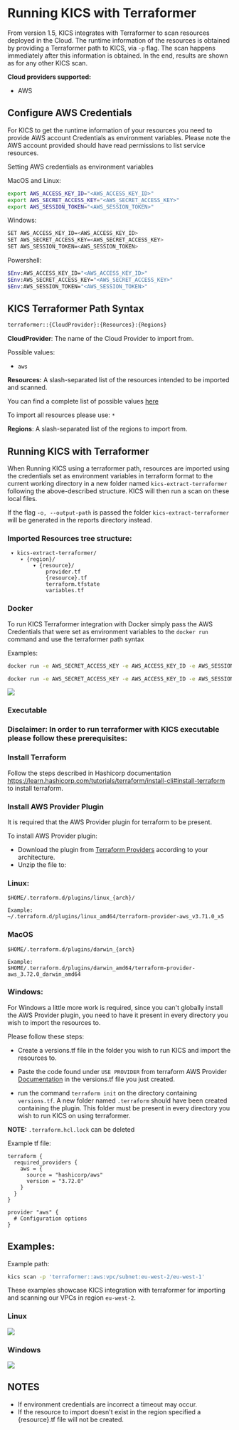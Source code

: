 # Running KICS with Terraformer

From version 1.5, KICS integrates with Terraformer to scan resources deployed in the Cloud. The runtime information of the resources is obtained by providing a Terraformer path to KICS, via `-p` flag. The scan happens immediately after this information is obtained. In the end, results are shown as for any other KICS scan.

**Cloud providers supported:**
- AWS

## Configure AWS Credentials

For KICS to get the runtime information of your resources you need to provide AWS account Credentials as environment variables. Please note the AWS account provided should have read permissions to list service resources.

Setting AWS credentials as environment variables

MacOS and Linux:
```sh
export AWS_ACCESS_KEY_ID="<AWS_ACCESS_KEY_ID>"
export AWS_SECRET_ACCESS_KEY="<AWS_SECRET_ACCESS_KEY>"
export AWS_SESSION_TOKEN="<AWS_SESSION_TOKEN>"
```

Windows:

```sh
SET AWS_ACCESS_KEY_ID=<AWS_ACCESS_KEY_ID>
SET AWS_SECRET_ACCESS_KEY=<AWS_SECRET_ACCESS_KEY>
SET AWS_SESSION_TOKEN=<AWS_SESSION_TOKEN>
```

Powershell:

```sh
$Env:AWS_ACCESS_KEY_ID="<AWS_ACCESS_KEY_ID>"
$Env:AWS_SECRET_ACCESS_KEY="<AWS_SECRET_ACCESS_KEY>"
$Env:AWS_SESSION_TOKEN="<AWS_SESSION_TOKEN>"
```



## KICS Terraformer Path Syntax

```sh
terraformer::{CloudProvider}:{Resources}:{Regions}
```

**CloudProvider**: The name of the Cloud Provider to import from.

Possible values:
- `aws`

**Resources:** A slash-separated list of the resources intended to be imported and scanned.

You can find a complete list of possible values [here](https://github.com/GoogleCloudPlatform/terraformer/blob/master/docs/aws.md#supported-services)

To import all resources please use: `*`

**Regions**: A slash-separated list of the regions to import from.

## Running KICS with Terraformer

When Running KICS using a terraformer path, resources are imported using the credentials set as environment variables in terraform format to the current working directory in a new folder named `kics-extract-terraformer` following the above-described structure.
KICS will then run a scan on these local files.

If the flag `-o, --output-path` is passed the folder `kics-extract-terraformer` will be generated in the reports directory instead.

### Imported Resources tree structure:

```
 ▾ kics-extract-terraformer/
    ▾ {region}/
        ▾ {resource}/
            provider.tf
            {resource}.tf
            terraform.tfstate
            variables.tf
```

### Docker

To run KICS Terraformer integration with Docker simply pass the AWS Credentials that were set as environment variables to the `docker run` command and use the terraformer path syntax

Examples:

```sh
docker run -e AWS_SECRET_ACCESS_KEY -e AWS_ACCESS_KEY_ID -e AWS_SESSION_TOKEN checkmarx/kics:latest scan -p "terraformer::aws:vpc:eu-west-2" -v --no-progress
```
```sh
docker run -e AWS_SECRET_ACCESS_KEY -e AWS_ACCESS_KEY_ID -e AWS_SESSION_TOKEN -v ${PWD}:/path/ checkmarx/kics:latest scan -p "terraformer::aws:vpc:eu-west-2" -v --no-progress -o /path/results
```



<img src="./img/docker_terraformer.gif" />

### Executable


### **Disclaimer:** In order to run terraformer with KICS executable please follow these prerequisites:

### Install Terraform

Follow the steps described in Hashicorp documentation https://learn.hashicorp.com/tutorials/terraform/install-cli#install-terraform to install terraform.

### Install AWS Provider Plugin

It is required that the AWS Provider plugin for terraform to be present.

To install AWS Provider plugin:
- Download the plugin from [Terraform Providers](https://releases.hashicorp.com/terraform-provider-aws/3.72.0/) according to your architecture.
- Unzip the file to:

### Linux:
```
$HOME/.terraform.d/plugins/linux_{arch}/

Example:
~/.terraform.d/plugins/linux_amd64/terraform-provider-aws_v3.71.0_x5
```

### MacOS

```
$HOME/.terraform.d/plugins/darwin_{arch}

Example:
$HOME/.terraform.d/plugins/darwin_amd64/terraform-provider-aws_3.72.0_darwin_amd64
```

### Windows:

For Windows a little more work is required, since you can't globally install the AWS Provider plugin, you need to have it present in every directory you wish to import the resources to.

Please follow these steps:

- Create a versions.tf file in the folder you wish to run KICS and import the resources to.

- Paste the code found under `USE PROVIDER` from terraform AWS Provider [Documentation](https://registry.terraform.io/providers/hashicorp/aws/latest/docs) in the versions.tf file you just created.

- run the command `terraform init` on the directory containing `versions.tf`. A new folder named `.terraform` should have been created containing the plugin. This folder must be present in every directory you wish to run KICS on using terraformer.

**NOTE:** `.terraform.hcl.lock` can be deleted

Example tf file:

```hcl
terraform {
  required_providers {
    aws = {
      source = "hashicorp/aws"
      version = "3.72.0"
    }
  }
}

provider "aws" {
  # Configuration options
}
```

## Examples:

Example path:

```sh
kics scan -p 'terraformer::aws:vpc/subnet:eu-west-2/eu-west-1'
```

These examples showcase KICS integration with terraformer for importing and scanning our VPCs in region `eu-west-2`.

### Linux

<img src="./img/linux_terraformer.gif" />

### Windows

<img src="./img/windows_terraformer.gif" />

## **NOTES**

- If environment credentials are incorrect a timeout may occur.
- If the resource to import doesn't exist in the region specified a {resource}.tf file will not be created.
